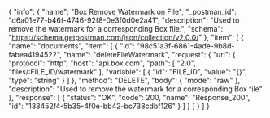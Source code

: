 {
  "info": {
    "name": "Box Remove Watermark on File",
    "_postman_id": "d6a01e77-b46f-4746-92f8-0e3f0d0e2a41",
    "description": "Used to remove the watermark for a corresponding Box file.",
    "schema": "https://schema.getpostman.com/json/collection/v2.0.0/"
  },
  "item": [
    {
      "name": "documents",
      "item": [
        {
          "id": "98c51a3f-6861-4ade-9b8d-fabea4194522",
          "name": "deleteFileWatermark",
          "request": {
            "url": {
              "protocol": "http",
              "host": "api.box.com",
              "path": [
                "2.0",
                "files/:FILE_ID/watermark"
              ],
              "variable": [
                {
                  "id": "FILE_ID",
                  "value": "{}",
                  "type": "string"
                }
              ]
            },
            "method": "DELETE",
            "body": {
              "mode": "raw"
            },
            "description": "Used to remove the watermark for a corresponding Box file"
          },
          "response": [
            {
              "status": "OK",
              "code": 200,
              "name": "Response_200",
              "id": "133452f4-5b35-4f0e-bb42-bc738cdbf126"
            }
          ]
        }
      ]
    }
  ]
}